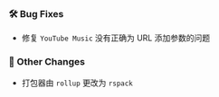 ### 🛠️ Bug Fixes
  * 修复 `YouTube Music` 没有正确为 URL 添加参数的问题

### 🔄 Other Changes
  * 打包器由 `rollup` 更改为 `rspack`
